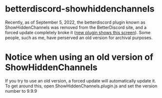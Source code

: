 # betterdiscord-showhiddenchannels
Recently, as of September 5, 2022, the betterdiscord plugin known as ShowHiddenChannels was removed from the BetterDiscord site, and a forced update completely broke it ([new plugin shows this screen](https://github.com/MrDiamond64/image-assets/raw/main/showhiddenchannels.png)). Some people, such as me, have perserved an old version for archival purposes.

# Notice when using an old version of ShowHiddenChannels
If you try to use an old version, a forced update will automatically update it. To get around this, open ShowHiddenChannels.plugin.js and set the version number to 9.9.9
